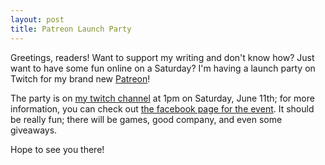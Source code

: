 ```yaml
---
layout: post
title: Patreon Launch Party
---
```


Greetings, readers! Want to support my writing and don't know how? Just want to have some fun online on a Saturday? I'm having a launch party on Twitch for my brand new [Patreon](https://www.patreon.com/JaneBailey)! 

The party is on [my twitch channel](http://www.twitch.com/yamikuronue) at 1pm on Saturday, June 11th; for more information, you can check out [the facebook page for the event](https://www.facebook.com/events/130324717380801/). It should be really fun; there will be games, good company, and even some giveaways. 

Hope to see you there! 